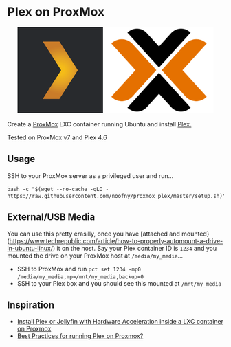 # Plex on ProxMox

<p align="center">
    <img height="200" alt="Plex Logo" src="img/logo_plex.png">
    <img height="200" alt="ProxMox Logo" src="img/logo_proxmox.png">
</p>

Create a [ProxMox](https://www.proxmox.com/en/) LXC container running Ubuntu and install [Plex.](https://www.plex.tv/)

Tested on ProxMox v7 and Plex 4.6

## Usage

SSH to your ProxMox server as a privileged user and run...

```shell
bash -c "$(wget --no-cache -qLO - https://raw.githubusercontent.com/noofny/proxmox_plex/master/setup.sh)"
```

## External/USB Media

You can use this pretty erasilly, once you have [attached and mounted}(https://www.techrepublic.com/article/how-to-properly-automount-a-drive-in-ubuntu-linux/) it on the host. Say your Plex container ID is `1234` and you mounted the drive on your ProxMox host at `/media/my_media`...
- SSH to ProxMox and run `pct set 1234 -mp0 /media/my_media,mp=/mnt/my_media,backup=0`
- SSH to your Plex box and you should see this mounted at `/mnt/my_media`

## Inspiration

- [Install Plex or Jellyfin with Hardware Acceleration inside a LXC container on Proxmox](https://ashu.io/blog/media-server-lxc-proxmox/)
- [Best Practices for running Plex on Proxmox?](https://www.reddit.com/r/Proxmox/comments/f8bdv5/best_practices_for_running_plex_on_proxmox/)

